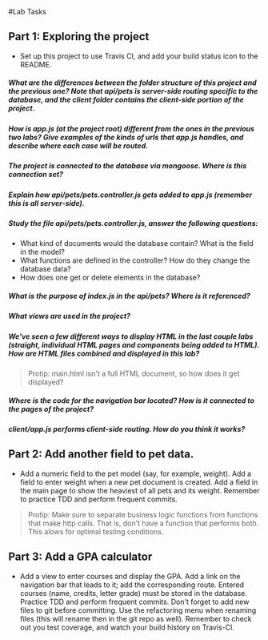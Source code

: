 #Lab Tasks

## Part 1: Exploring the project

- Set up this project to use Travis CI, and add your build status icon to the README.

##### What are the differences between the folder structure of this project and the previous one? Note that api/pets is server-side routing specific to the database, and the client folder contains the client-side portion of the project.

##### How is app.js (at the project root) different from the ones in the previous two labs? Give examples of the kinds of urls that app.js handles, and describe where each case will be routed.

##### The project is connected to the database via mongoose. Where is this connection set?

##### Explain how api/pets/pets.controller.js gets added to app.js (remember this is all server-side).

##### Study the file api/pets/pets.controller.js, answer the following questions:
-  What kind of documents would the database contain? What is the field in the model?
-  What functions are defined in the controller? How do they change the database data?
-  How does one get or delete elements in the database?

##### What is the purpose of index.js in the api/pets? Where is it referenced?

##### What views are used in the project?

##### We've seen a few different ways to display HTML in the last couple labs (straight, individual HTML pages and components being added to HTML). How are HTML files combined and displayed in this lab? 

>Protip: main.html isn't a full HTML document, so how does it get displayed?

##### Where is the code for the navigation bar located? How is it connected to the pages of the project?

##### client/app.js performs client-side routing. How do you think it works?

## Part 2: Add another field to pet data.

- Add a numeric field to the pet model (say, for example, weight). Add a field to enter weight when a new pet document is created. Add a field in the main page to show the heaviest of all pets and its weight. Remember to practice TDD and perform frequent commits.

>Protip: Make sure to separate business logic functions from functions that make http calls. That is, don't have a function that performs both. This alows for optimal testing conditions.

## Part 3: Add a GPA calculator

- Add a view to enter courses and display the GPA. Add a link on the navigation bar that leads to it; add the corresponding route. Entered courses (name, credits, letter grade) must be stored in the database. Practice TDD and perform frequent commits. Don't forget to add new files to git before committing. Use the refactoring menu when renaming files (this will rename then in the git repo as well). Remember to check out you test coverage, and watch your build history on Travis-CI.
